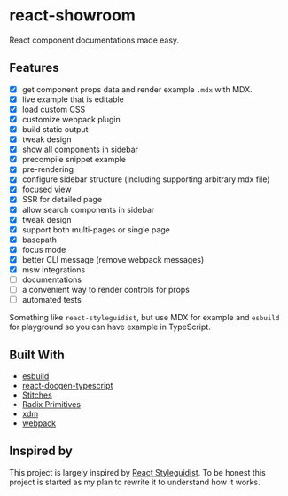 # react-showroom

React component documentations made easy.

## Features

- [x] get component props data and render example `.mdx` with MDX.
- [x] live example that is editable
- [x] load custom CSS
- [x] customize webpack plugin
- [x] build static output
- [x] tweak design
- [x] show all components in sidebar
- [x] precompile snippet example
- [x] pre-rendering
- [x] configure sidebar structure (including supporting arbitrary mdx file)
- [x] focused view
- [x] SSR for detailed page
- [x] allow search components in sidebar
- [x] tweak design
- [x] support both multi-pages or single page
- [x] basepath
- [x] focus mode
- [x] better CLI message (remove webpack messages)
- [x] msw integrations
- [ ] documentations
- [ ] a convenient way to render controls for props
- [ ] automated tests

Something like `react-styleguidist`, but use MDX for example and `esbuild` for playground so you can have example in TypeScript.

## Built With

- [esbuild](https://esbuild.github.io/)
- [react-docgen-typescript](https://www.npmjs.com/package/react-docgen-typescript)
- [Stitches](https://stitches.dev/)
- [Radix Primitives](https://www.radix-ui.com/)
- [xdm](https://github.com/wooorm/xdm)
- [webpack](https://webpack.js.org/)

## Inspired by

This project is largely inspired by [React Styleguidist](https://react-styleguidist.js.org/). To be honest this project is started as my plan to rewrite it to understand how it works.
